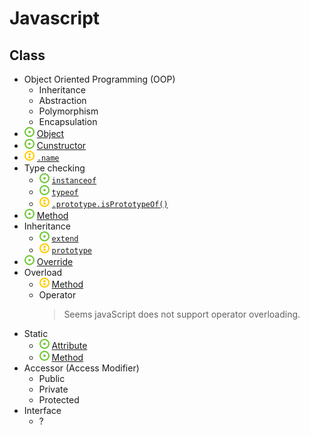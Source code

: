 # Javascript
## Class
- Object Oriented Programming (OOP)
    - Inheritance
    - Abstraction
    - Polymorphism
    - Encapsulation
- ![](../../-/1.png) [Object](js-class-create-example.html)
- ![](../../-/1.png) [Cunstructor](js-class-constructor-example.html)
- ![](../../-/2.png) [`.name`](js-class-name-example.html)
- Type checking
    - ![](../../-/1.png) [`instanceof`](js-class-name-example.html)
    - ![](../../-/1.png) [`typeof`](js-class-name-example.html)
    - ![](../../-/2.png) [`.prototype.isPrototypeOf()`](js-class-name-example.html)
- ![](../../-/1.png) [Method](js-class-method-example.html)
- Inheritance
    - ![](../../-/1.png) [`extend`](js-class-inheritance-example.html)
    - ![](../../-/2.png) [`prototype`](js-class-prototype-example.html)
- ![](../../-/1.png) [Override](js-class-override-example.html)
- Overload
    - ![](../../-/2.png) [Method](js-class-overload-method-example.html)
    - Operator
        > Seems javaScript does not support operator overloading.
- Static
    - ![](../../-/1.png) [Attribute](js-class-static-attr-example.html)
    - ![](../../-/1.png) [Method](js-class-static-method-example.html)
- Accessor (Access Modifier)
    - Public
    - Private
    - Protected
- Interface
    - ?
